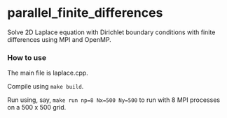 # parallel_finite_differences

Solve 2D Laplace equation with Dirichlet boundary conditions with finite differences using MPI and OpenMP.


### How to use
The main file is laplace.cpp.

Compile using `make build`.

Run using, say, `make run np=8 Nx=500 Ny=500` to run with 8 MPI processes on a 500 x 500 grid.
